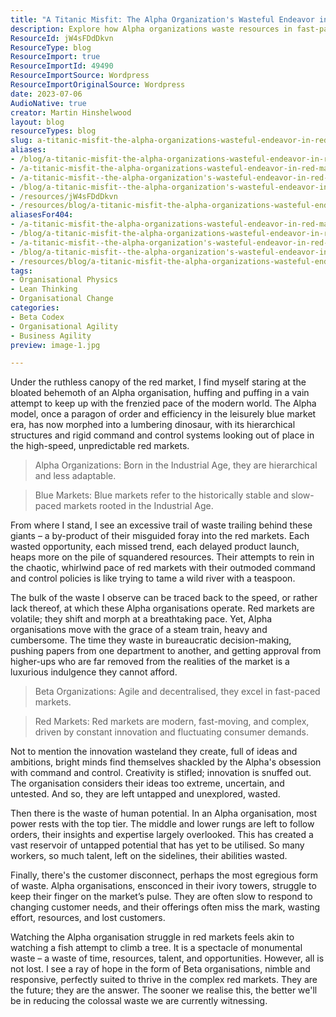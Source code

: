 ```yaml
---
title: "A Titanic Misfit: The Alpha Organization's Wasteful Endeavor in Red Markets"
description: Explore how Alpha organizations waste resources in fast-paced red markets and discover the agile Beta model as the key to thriving in today's economy.
ResourceId: jW4sFDdDkvn
ResourceType: blog
ResourceImport: true
ResourceImportId: 49490
ResourceImportSource: Wordpress
ResourceImportOriginalSource: Wordpress
date: 2023-07-06
AudioNative: true
creator: Martin Hinshelwood
layout: blog
resourceTypes: blog
slug: a-titanic-misfit-the-alpha-organizations-wasteful-endeavor-in-red-markets
aliases:
- /blog/a-titanic-misfit-the-alpha-organizations-wasteful-endeavor-in-red-markets
- /a-titanic-misfit-the-alpha-organizations-wasteful-endeavor-in-red-markets
- /a-titanic-misfit--the-alpha-organization's-wasteful-endeavor-in-red-markets
- /blog/a-titanic-misfit--the-alpha-organization's-wasteful-endeavor-in-red-markets
- /resources/jW4sFDdDkvn
- /resources/blog/a-titanic-misfit-the-alpha-organizations-wasteful-endeavor-in-red-markets
aliasesFor404:
- /a-titanic-misfit-the-alpha-organizations-wasteful-endeavor-in-red-markets
- /blog/a-titanic-misfit-the-alpha-organizations-wasteful-endeavor-in-red-markets
- /a-titanic-misfit--the-alpha-organization's-wasteful-endeavor-in-red-markets
- /blog/a-titanic-misfit--the-alpha-organization's-wasteful-endeavor-in-red-markets
- /resources/blog/a-titanic-misfit-the-alpha-organizations-wasteful-endeavor-in-red-markets
tags:
- Organisational Physics
- Lean Thinking
- Organisational Change
categories:
- Beta Codex
- Organisational Agility
- Business Agility
preview: image-1.jpg

---
```

Under the ruthless canopy of the red market, I find myself staring at the bloated behemoth of an Alpha organisation, huffing and puffing in a vain attempt to keep up with the frenzied pace of the modern world. The Alpha model, once a paragon of order and efficiency in the leisurely blue market era, has now morphed into a lumbering dinosaur, with its hierarchical structures and rigid command and control systems looking out of place in the high-speed, unpredictable red markets.

> Alpha Organizations: Born in the Industrial Age, they are hierarchical and less adaptable.

> Blue Markets: Blue markets refer to the historically stable and slow-paced markets rooted in the Industrial Age.

From where I stand, I see an excessive trail of waste trailing behind these giants – a by-product of their misguided foray into the red markets. Each wasted opportunity, each missed trend, each delayed product launch, heaps more on the pile of squandered resources. Their attempts to rein in the chaotic, whirlwind pace of red markets with their outmoded command and control policies is like trying to tame a wild river with a teaspoon.

The bulk of the waste I observe can be traced back to the speed, or rather lack thereof, at which these Alpha organisations operate. Red markets are volatile; they shift and morph at a breathtaking pace. Yet, Alpha organisations move with the grace of a steam train, heavy and cumbersome. The time they waste in bureaucratic decision-making, pushing papers from one department to another, and getting approval from higher-ups who are far removed from the realities of the market is a luxurious indulgence they cannot afford.

> Beta Organizations: Agile and decentralised, they excel in fast-paced markets.

> Red Markets: Red markets are modern, fast-moving, and complex, driven by constant innovation and fluctuating consumer demands.

Not to mention the innovation wasteland they create, full of ideas and ambitions, bright minds find themselves shackled by the Alpha's obsession with command and control. Creativity is stifled; innovation is snuffed out. The organisation considers their ideas too extreme, uncertain, and untested. And so, they are left untapped and unexplored, wasted.

Then there is the waste of human potential. In an Alpha organisation, most power rests with the top tier. The middle and lower rungs are left to follow orders, their insights and expertise largely overlooked. This has created a vast reservoir of untapped potential that has yet to be utilised. So many workers, so much talent, left on the sidelines, their abilities wasted.

Finally, there's the customer disconnect, perhaps the most egregious form of waste. Alpha organisations, ensconced in their ivory towers, struggle to keep their finger on the market’s pulse. They are often slow to respond to changing customer needs, and their offerings often miss the mark, wasting effort, resources, and lost customers.

Watching the Alpha organisation struggle in red markets feels akin to watching a fish attempt to climb a tree. It is a spectacle of monumental waste – a waste of time, resources, talent, and opportunities. However, all is not lost. I see a ray of hope in the form of Beta organisations, nimble and responsive, perfectly suited to thrive in the complex red markets. They are the future; they are the answer. The sooner we realise this, the better we'll be in reducing the colossal waste we are currently witnessing.
